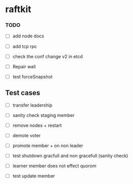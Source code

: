 # raftkit

### TODO 
- [ ] add node docs 
- [ ] add tcp rpc 
- [ ] check the conf change v2 in etcd
- [ ] Repair wall 
- [ ] test forceSnapshot


## Test cases 
- [ ] transfer leadership 
- [ ] sanity check staging member 
- [ ] remove nodes + restart
- [ ] demote voter 
- [ ] promote member + on non leader 
- [ ] test shutdown gracfull and non gracefull (sanity check)
- [ ] learner member does not effect quorom
- [ ] test update member 




